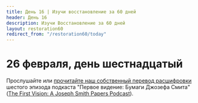 ```yaml
---
title: Дeнь 16 | Изучи восстановление за 60 дней
header: День 16
description: Изучи Восстановление за 60 дней
layout: restoration60
redirect_from: "/restoration60/today"
---
```


# 26 февраля, день шестнадцатый

Прослушайте или [прочитайте наш собственный перевод расшифровки](/restoration60/articles/podcast_first_vision_episode_6) шестого эпизода подкаста "Первое видение: Бумаги Джозефа Смита" ([The First Vision: A Joseph Smith Papers Podcast](https://www.josephsmithpapers.org/articles/the-first-vision-a-joseph-smith-papers-podcast)).